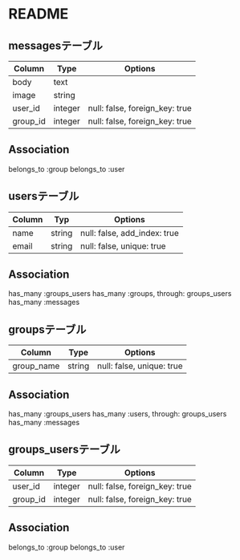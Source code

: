 # README

## messagesテーブル
|Column|Type|Options|
|------|----|-------|
|body|text|
|image|string|
|user_id|integer|null: false, foreign_key: true|
|group_id|integer|null: false, foreign_key: true|
## Association
belongs_to :group
belongs_to :user

## usersテーブル
|Column|Typ|Options|
|------|----|-------|
|name|string|null: false, add_index: true|
|email|string|null: false, unique: true|
## Association
has_many :groups_users
has_many :groups, through: groups_users
has_many :messages

## groupsテーブル

|Column|Type|Options|
|------|----|-------|
|group_name|string|null: false, unique: true|
## Association
has_many :groups_users
has_many :users, through: groups_users
has_many :messages

## groups_usersテーブル
|Column|Type|Options|
|------|----|-------|
|user_id|integer|null: false, foreign_key: true|
|group_id|integer|null: false, foreign_key: true|

## Association
belongs_to :group
belongs_to :user